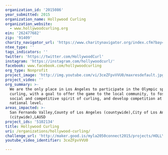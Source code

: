 ```yaml
---
organization_id: '2015086'
year_submitted: 2015
organization_name: Hollywood Curling
organization_website:
  - www.hollywoodcurling.org
ein: '262477682'
zip: '91409'
charity_navigator_url: 'https://www.charitynavigator.org/index.cfm?bay=search.profile&ein=262477682'
ntee_type: ''
tags_indicators: ''
twitter: 'https://twitter.com/HollywoodCurl'
instagram: 'https://instagram.com/hollywoodcurl/'
facebook: www.facebook.com/hollywoodcurling
org_type: Nonprofit
project_image: 'http://img.youtube.com/vi/3ceZFpvVVU0/maxresdefault.jpg'
project_video: ''
org_summary: >-
  We are the only place in Los Angeles to participate in the Olympic sport of
  curling, with a goal to offer the game to the local community, to foster the
  social and competitive spirit of curling, and develop competition at a local &
  national level.
areas_impacted: >-
  San Fernando Valley,County of Los Angeles (countywide),City of Los Angeles
  (citywide),LAUSD
project_ids: '5102134'
title: Hollywood Curling
uri: /organizations/hollywood-curling/
challenge_url: 'http://maker.good.is/myla2050connect2015/projects/HOLLYWOODCURLING.html'
youtube_video_identifier: 3ceZFpvVVU0

---
```

